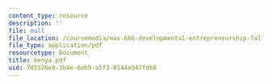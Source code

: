 ```yaml
---
content_type: resource
description: ''
file: null
file_location: /coursemedia/mas-666-developmental-entrepreneurship-fall-2003/7d5526e03b4e6eb9a5f30144a947fd68_kenya.pdf
file_type: application/pdf
resourcetype: Document
title: kenya.pdf
uid: 7d5526e0-3b4e-6eb9-a5f3-0144a947fd68
---
```

